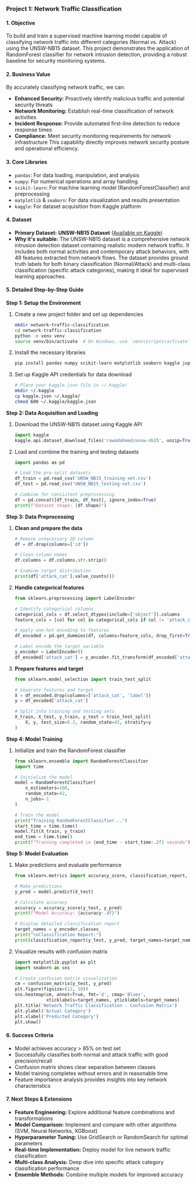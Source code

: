 ### **Project 1: Network Traffic Classification**

#### **1. Objective**
To build and train a supervised machine learning model capable of classifying network traffic into different categories (Normal vs. Attack) using the UNSW-NB15 dataset. This project demonstrates the application of RandomForest classifier for network intrusion detection, providing a robust baseline for security monitoring systems.

#### **2. Business Value**
By accurately classifying network traffic, we can:
*   **Enhanced Security:** Proactively identify malicious traffic and potential security threats
*   **Network Monitoring:** Establish real-time classification of network activities
*   **Incident Response:** Provide automated first-line detection to reduce response times
*   **Compliance:** Meet security monitoring requirements for network infrastructure
This capability directly improves network security posture and operational efficiency.

#### **3. Core Libraries**
*   `pandas`: For data loading, manipulation, and analysis
*   `numpy`: For numerical operations and array handling
*   `scikit-learn`: For machine learning model (RandomForestClassifier) and preprocessing
*   `matplotlib` & `seaborn`: For data visualization and results presentation
*   `kaggle`: For dataset acquisition from Kaggle platform

#### **4. Dataset**
*   **Primary Dataset:** **UNSW-NB15 Dataset** ([Available on Kaggle](https://www.kaggle.com/datasets/rawadahmed/unsw-nb15))
*   **Why it's suitable:** The UNSW-NB15 dataset is a comprehensive network intrusion detection dataset containing realistic modern network traffic. It includes both normal activities and contemporary attack behaviors, with 49 features extracted from network flows. The dataset provides ground truth labels for both binary classification (Normal/Attack) and multi-class classification (specific attack categories), making it ideal for supervised learning approaches.

#### **5. Detailed Step-by-Step Guide**

**Step 1: Setup the Environment**
1.  Create a new project folder and set up dependencies
    ```bash
    mkdir network-traffic-classification
    cd network-traffic-classification
    python -m venv venv
    source venv/bin/activate  # On Windows, use `venv\Scripts\activate`
    ```
2.  Install the necessary libraries
    ```bash
    pip install pandas numpy scikit-learn matplotlib seaborn kaggle jupyterlab
    ```
3.  Set up Kaggle API credentials for data download
    ```bash
    # Place your kaggle.json file in ~/.kaggle/
    mkdir ~/.kaggle
    cp kaggle.json ~/.kaggle/
    chmod 600 ~/.kaggle/kaggle.json
    ```

**Step 2: Data Acquisition and Loading**
1.  Download the UNSW-NB15 dataset using Kaggle API
    ```python
    import kaggle
    kaggle.api.dataset_download_files('rawadahmed/unsw-nb15', unzip=True)
    ```
2.  Load and combine the training and testing datasets
    ```python
    import pandas as pd
    
    # Load the pre-split datasets
    df_train = pd.read_csv('UNSW_NB15_training-set.csv')
    df_test = pd.read_csv('UNSW_NB15_testing-set.csv')
    
    # Combine for consistent preprocessing
    df = pd.concat([df_train, df_test], ignore_index=True)
    print(f"Dataset shape: {df.shape}")
    ```

**Step 3: Data Preprocessing**
1.  **Clean and prepare the data**
    ```python
    # Remove unnecessary ID column
    df = df.drop(columns=['id'])
    
    # Clean column names
    df.columns = df.columns.str.strip()
    
    # Examine target distribution
    print(df['attack_cat'].value_counts())
    ```
2.  **Handle categorical features**
    ```python
    from sklearn.preprocessing import LabelEncoder
    
    # Identify categorical columns
    categorical_cols = df.select_dtypes(include=['object']).columns
    feature_cols = [col for col in categorical_cols if col != 'attack_cat']
    
    # Apply one-hot encoding to features
    df_encoded = pd.get_dummies(df, columns=feature_cols, drop_first=True)
    
    # Label encode the target variable
    y_encoder = LabelEncoder()
    df_encoded['attack_cat'] = y_encoder.fit_transform(df_encoded['attack_cat'])
    ```
3.  **Prepare features and target**
    ```python
    from sklearn.model_selection import train_test_split
    
    # Separate features and target
    X = df_encoded.drop(columns=['attack_cat', 'label'])
    y = df_encoded['attack_cat']
    
    # Split into training and testing sets
    X_train, X_test, y_train, y_test = train_test_split(
        X, y, test_size=0.3, random_state=42, stratify=y
    )
    ```

**Step 4: Model Training**
1.  Initialize and train the RandomForest classifier
    ```python
    from sklearn.ensemble import RandomForestClassifier
    import time
    
    # Initialize the model
    model = RandomForestClassifier(
        n_estimators=100, 
        random_state=42, 
        n_jobs=-1
    )
    
    # Train the model
    print("Training RandomForestClassifier...")
    start_time = time.time()
    model.fit(X_train, y_train)
    end_time = time.time()
    print(f"Training completed in {end_time - start_time:.2f} seconds")
    ```

**Step 5: Model Evaluation**
1.  Make predictions and evaluate performance
    ```python
    from sklearn.metrics import accuracy_score, classification_report, confusion_matrix
    
    # Make predictions
    y_pred = model.predict(X_test)
    
    # Calculate accuracy
    accuracy = accuracy_score(y_test, y_pred)
    print(f"Model Accuracy: {accuracy:.4f}")
    
    # Display detailed classification report
    target_names = y_encoder.classes_
    print("\nClassification Report:")
    print(classification_report(y_test, y_pred, target_names=target_names))
    ```
2.  Visualize results with confusion matrix
    ```python
    import matplotlib.pyplot as plt
    import seaborn as sns
    
    # Create confusion matrix visualization
    cm = confusion_matrix(y_test, y_pred)
    plt.figure(figsize=(12, 10))
    sns.heatmap(cm, annot=True, fmt='d', cmap='Blues', 
                xticklabels=target_names, yticklabels=target_names)
    plt.title('Network Traffic Classification - Confusion Matrix')
    plt.ylabel('Actual Category')
    plt.xlabel('Predicted Category')
    plt.show()
    ```

#### **6. Success Criteria**
*   Model achieves accuracy > 85% on test set
*   Successfully classifies both normal and attack traffic with good precision/recall
*   Confusion matrix shows clear separation between classes
*   Model training completes without errors and in reasonable time
*   Feature importance analysis provides insights into key network characteristics

#### **7. Next Steps & Extensions**
*   **Feature Engineering:** Explore additional feature combinations and transformations
*   **Model Comparison:** Implement and compare with other algorithms (SVM, Neural Networks, XGBoost)
*   **Hyperparameter Tuning:** Use GridSearch or RandomSearch for optimal parameters
*   **Real-time Implementation:** Deploy model for live network traffic classification
*   **Multi-class Analysis:** Deep dive into specific attack category classification performance
*   **Ensemble Methods:** Combine multiple models for improved accuracy